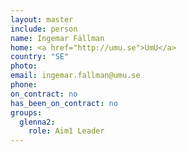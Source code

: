 ```yaml
---
layout: master
include: person
name: Ingemar Fällman
home: <a href="http://umu.se">UmU</a>
country: "SE"
photo:
email: ingemar.fallman@umu.se
phone:
on_contract: no
has_been_on_contract: no
groups:
  glenna2:
    role: Aim1 Leader
---
```

